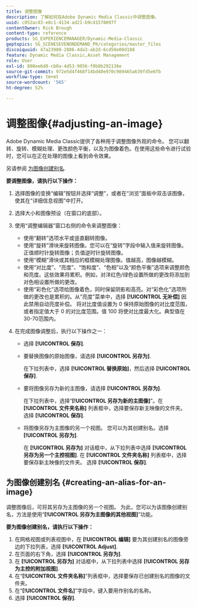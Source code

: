 ```yaml
---
title: 调整图像
description: 了解如何在Adobe Dynamic Media Classic中调整图像。
uuid: c052acd3-e8c1-4134-ad21-b9c41578097f
contentOwner: Rick Brough
content-type: reference
products: SG_EXPERIENCEMANAGER/Dynamic-Media-Classic
geptopics: SG_SCENESEVENONDEMAND_PK/categories/master_files
discoiquuid: 47a23980-2886-4da3-ab2d-6cd50e00d188
feature: Dynamic Media Classic,Asset Management
role: User
exl-id: 880ee6d0-cb0a-4d53-9056-f0b8b292136e
source-git-commit: 972e5d4f468f14bd40e970c989465a639fd5e6fb
workflow-type: tm+mt
source-wordcount: '565'
ht-degree: 52%

---
```


# 调整图像{#adjusting-an-image}

Adobe Dynamic Media Classic提供了各种用于调整图像外观的命令。 您可以翻转、旋转、模糊处理、更改颜色平衡，以及为图像着色。在使用这些命令进行试验时，您可以在正在处理的图像上看到命令效果。

另请参阅 [为图像创建别名](adjusting-image.md#creating_an_alias_for_an_image).

**要调整图像，请执行以下操作：**

1. 选择图像的变换“编辑”按钮并选择“调整”，或者在“浏览”面板中双击该图像，使其在“详细信息视图”中打开。
1. 选择大小和图像预设（在窗口的底部）。
1. 使用“调整编辑器”窗口右侧的命令来调整图像：

   * 使用“翻转”选项水平或竖直翻转图像。
   * 使用“旋转”滑块来旋转图像。您可以在“旋转”字段中输入值来旋转图像。正值顺时针旋转图像；负值逆时针旋转图像。
   * 使用“模糊”滑块或其相应的框模糊处理图像。值越高，图像越模糊。
   * 使用“对比度”、“亮度”、“饱和度”、“色相”以及“颜色平衡”选项来调整颜色和亮度。这些效果将累积。例如，对洋红色/绿色设置所做的更改将添加到对色相设置所做的更改。
   * 使用“彩色化”选项给图像着色，同时保留阴影和高亮。对“彩色化”选项所做的更改也是累积的。从“亮度”菜单中，选择 **[!UICONTROL 无补偿]** 因此禁用自动亮度补偿。 将对比度值设置为 0 保持原始图像的对比度范围，或者指定值大于 0 的对比度范围。值 100 将使对比度最大化。典型值在30-70范围内。

1. 在完成图像调整后，执行以下操作之一：

   * 选择 **[!UICONTROL 保存]**.

   * 要替换图像的原始图像，请选择 **[!UICONTROL 另存为]**.

      在下拉列表中，选择 **[!UICONTROL 替换原始]**，然后选择 **[!UICONTROL 保存]**.

   * 要将图像另存为新的主图像，请选择 **[!UICONTROL 另存为]**.

      在下拉列表中，选择“**[!UICONTROL 另存为新的主图像]**”。在 **[!UICONTROL 文件夹名称]** 列表框中，选择要保存新主映像的文件夹。
选择 **[!UICONTROL 保存]**.

   * 将图像另存为主图像的另一个视图。 您可以为其创建别名。选择 **[!UICONTROL 另存为]**.

      在 **[!UICONTROL 另存为]** 对话框中，从下拉列表中选择 **[!UICONTROL 另存为另一个主控视图]**.
在 **[!UICONTROL 文件夹名称]** 列表框中，选择要保存新主映像的文件夹。
选择 **[!UICONTROL 保存]**.

## 为图像创建别名 {#creating-an-alias-for-an-image}

调整图像后，可将其另存为主图像的另一个视图。 为此，您可以为该图像创建别名，方法是使用“**[!UICONTROL 另存为主图像的其他视图]**”功能。

**要为图像创建别名，请执行以下操作：**

1. 在网格视图或列表视图中，在 **[!UICONTROL 编辑]** 要为其创建别名的图像旁边的下拉列表，选择 **[!UICONTROL Adjust]**.
1. 在页面的右下角，选择 **[!UICONTROL 另存为]**.
1. 在 **[!UICONTROL 另存为]** 对话框中，从下拉列表中选择 **[!UICONTROL 另存为主控的附加视图]**.
1. 在“**[!UICONTROL 文件夹名称]**”列表框中，选择要保存已创建别名的图像的文件夹。
1. 在“**[!UICONTROL 文件名]**”字段中，键入要用作别名的名称。
1. 选择 **[!UICONTROL 保存]**.
